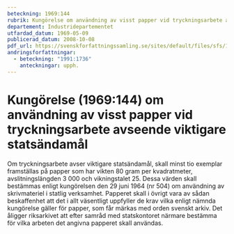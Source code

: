 ```yaml
---
beteckning: 1969:144
rubrik: Kungörelse om användning av visst papper vid tryckningsarbete avseende viktigare statsändamål
departement: Industridepartementet
utfardad_datum: 1969-05-09
publicerad_datum: 2008-10-08
pdf_url: https://svenskforfattningssamling.se/sites/default/files/sfs/1969-05/SFS1969-144.pdf
andringsforfattningar:
  - beteckning: "1991:1736"
    anteckningar: upph.
---
```


# Kungörelse (1969:144) om användning av visst papper vid tryckningsarbete avseende viktigare statsändamål

Om tryckningsarbete avser viktigare statsändamål, skall minst tio exemplar framställas på papper som har vikten 80 gram per kvadratmeter, avslitningslängden 3 000 och vikningstalet 25. Dessa värden skall bestämmas enligt kungörelsen den 29 juni 1964 (nr 504) om användning av skrivmateriel i statlig verksamhet. Papperet skall i övrigt vara av sådan beskaffenhet att det i allt väsentligt uppfyller de krav vilka enligt nämnda kungörelse gäller för papper, som får märkas med orden svenskt arkiv. Det åligger riksarkivet att efter samråd med statskontoret närmare bestämma för vilka arbeten det angivna papperet skall användas.